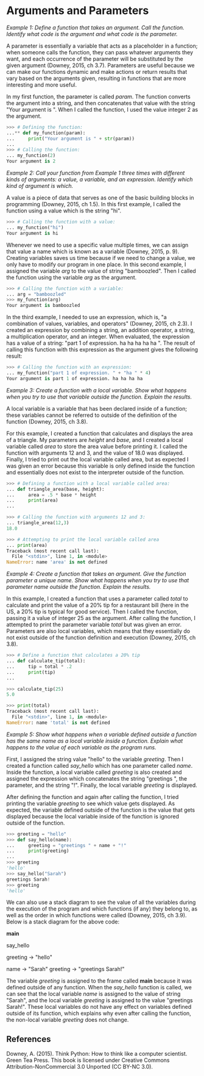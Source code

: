 # Arguments and Parameters
*Example 1: Define a function that takes an argument. Call the function. Identify what code is the argument and what code is the parameter.*

A parameter is essentially a variable that acts as a placeholder in a function; when someone calls the function, they can pass whatever arguments they want, and each occurrence of the parameter will be substituted by the given argument (Downey, 2015, ch 3.7). Parameters are useful because we can make our functions dynamic and make actions or return results that vary based on the arguments given, resulting in functions that are more interesting and more useful. 

In my first function, the parameter is called *param*. The function converts the argument into a string, and then concatenates that value with the string "Your argument is ". When I called the function, I used the value integer 2 as the argument.

```python
>>> # Defining the function:
...** def my_function(param):
...     print("Your argument is " + str(param))
...
>>> # Calling the function:
... my_function(2)
Your argument is 2
```

*Example 2: Call your function from Example 1 three times with different kinds of arguments: a value, a variable, and an expression. Identify which kind of argument is which.*

A value is a piece of data that serves as one of the basic building blocks in programming (Downey, 2015, ch 1.5). In this first example, I called the function using a value which is the string "hi".

```python
>>> # Calling the function with a value:
... my_function("hi")
Your argument is hi
```

Whenever we need to use a specific value multiple times, we can assign that value a name which is known as a variable (Downey, 2015, p. 9). Creating variables saves us time because if we need to change a value, we only have to modify our program in one place. In this second example, I assigned the variable *arg* to the value of string "bamboozled". Then I called the function using the variable *arg* as the argument.

```python
>>> # Calling the function with a variable:
... arg = "bamboozled"
>>> my_function(arg)
Your argument is bamboozled
```

In the third example, I needed to use an expression, which is, "a combination of values, variables, and operators" (Downey, 2015, ch 2.3). I created an expression by combining a string, an addition operator, a string, a multiplication operator, and an integer. When evaluated, the expression has a value of a string: "part 1 of expression. ha ha ha ha ha ". The result of calling this function with this expression as the argument gives the following result:

```python
>>> # Calling the function with an expression:
... my_function("part 1 of expression. " + "ha " * 4)
Your argument is part 1 of expression. ha ha ha ha
```

*Example 3: Create a function with a local variable. Show what happens when you try to use that variable outside the function. Explain the results.*

A local variable is a variable that has been declared inside of a function; these variables cannot be referred to outside of the definition of the function (Downey, 2015, ch 3.8).

For this example, I created a function that calculates and displays the area of a triangle. My parameters are *height* and *base*, and I created a local variable called *area* to store the area value before printing it. I called the function with arguments 12 and 3, and the value of 18.0 was displayed. Finally, I tried to print out the local variable called area, but as expected I was given an error because this variable is only defined inside the function and essentially does not exist to the interpreter outside of the function.

```python
>>> # Defining a function with a local variable called area:
... def triangle_area(base, height):
...     area = .5 * base * height
...     print(area)
...

>>> # Calling the function with arguments 12 and 3:
... triangle_area(12,3)
18.0

>>> # Attempting to print the local variable called area
... print(area)
Traceback (most recent call last):
  File "<stdin>", line 1, in <module>
NameError: name 'area' is not defined
```

*Example 4: Create a function that takes an argument. Give the function parameter a unique name. Show what happens when you try to use that parameter name outside the function. Explain the results.*

In this example, I created a function that uses a parameter called *total* to calculate and print the value of a 20% tip for a restaurant bill (here in the US, a 20% tip is typical for good service). Then I called the function, passing it a value of integer 25 as the argument. After calling the function, I attempted to print the parameter variable *total* but was given an error. Parameters are also local variables, which means that they essentially do not exist outside of the function definition and execution (Downey, 2015, ch 3.8).

```python
>>> # Define a function that calculates a 20% tip
... def calculate_tip(total):
...     tip = total * .2
...     print(tip)
...

>>> calculate_tip(25)
5.0

>>> print(total)
Traceback (most recent call last):
  File "<stdin>", line 1, in <module>
NameError: name 'total' is not defined
```

*Example 5: Show what happens when a variable defined outside a function has the same name as a local variable inside a function. Explain what happens to the value of each variable as the program runs.*

First, I assigned the string value "hello" to the variable *greeting*. Then I created a function called *say_hello* which has one parameter called *name*. Inside the function, a local variable called *greeting* is also created and assigned the expression which concatenates the string "greetings ", the parameter, and the string "!". Finally, the local variable *greeting* is displayed. 

After defining the function and again after calling the function, I tried printing the variable *greeting* to see which value gets displayed. As expected, the variable defined outside of the function is the value that gets displayed because the local variable inside of the function is ignored outside of the function.

```python
>>> greeting = "hello"
>>> def say_hello(name):
...     greeting = "greetings " + name + "!"
...     print(greeting)
...
>>> greeting
'hello'
>>> say_hello("Sarah")
greetings Sarah!
>>> greeting
'hello'
```

We can also use a stack diagram to see the value of all the variables during the execution of the program and which functions (if any) they belong to, as well as the order in which functions were called (Downey, 2015, ch 3.9). Below is a stack diagram for the above code:

__main__

say_hello

greeting → "hello"

name → "Sarah"
greeting → "greetings Sarah!"

The variable *greeting* is assigned to the frame called __main__ because it was defined outside of any function. When the *say_hello* function is called, we can see that the local variable *name* is assigned to the value of string "Sarah", and the local variable *greeting* is assigned to the value "greetings Sarah!". These local variables do not have any effect on variables defined outside of its function, which explains why even after calling the function, the non-local variable *greeting* does not change.

## References

Downey, A. (2015). Think Python: How to think like a computer scientist. Green Tea Press. This book is licensed under Creative Commons Attribution-NonCommercial 3.0 Unported (CC BY-NC 3.0).